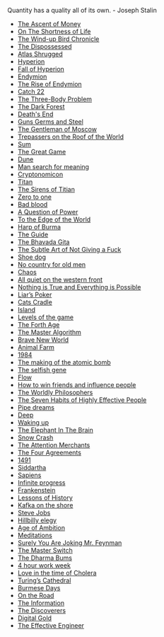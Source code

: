 
Quantity has a quality all of its own. - Joseph Stalin

- [The Ascent of Money](https://www.amazon.com/Ascent-Money-Financial-History-World/dp/0143116177/ref=tmm_pap_swatch_0?_encoding=UTF8&qid=1625077436&sr=8-1)
- [On The Shortness of Life](https://www.amazon.com/Shortness-Life-Penguin-Great-Ideas/dp/0143036327/ref=sr_1_1?dchild=1&keywords=On+the+shortness+of+life&qid=1625150668&sr=8-1)
- [The Wind-up Bird Chronicle](https://www.amazon.com/Wind-Up-Bird-Chronicle-Novel/dp/0679775439/ref=tmm_pap_swatch_0?_encoding=UTF8&qid=1625077590&sr=8-1)
- [The Dispossessed](https://www.amazon.com/Dispossessed-Ursula-K-Guin/dp/1857988825/ref=tmm_pap_swatch_0?_encoding=UTF8&qid=1625150756&sr=8-1)
- [Atlas Shrugged](https://www.amazon.com/Atlas-Shrugged-Centennial-AYN-RAND/dp/B0027M0HV6/ref=sr_1_7?crid=L0LUEROAS8RJ&dchild=1&keywords=atlas+shrugged&qid=1625150797&sprefix=Atlas+strugged%2Caps%2C187&sr=8-7)
- [Hyperion](https://www.amazon.com/Hyperion-Cantos-Dan-Simmons/dp/0399178619/ref=tmm_pap_swatch_0?_encoding=UTF8&qid=1625150820&sr=8-1)
- [Fall of Hyperion](https://www.amazon.com/Fall-Hyperion-Dan-Simmons/dp/0575099488/ref=tmm_pap_swatch_0?_encoding=UTF8&qid=&sr=)
- [Endymion](https://www.amazon.com/Endymion-Gollancz-S-F-Dan-Simmons/dp/0575076399/ref=pd_bxgy_img_2/132-0431303-1076750?pd_rd_w=3Qr4Q&pf_rd_p=fd3ebcd0-c1a2-44cf-aba2-bbf4810b3732&pf_rd_r=33CHKN433XJ30GXDX835&pd_rd_r=090695b5-d490-4ad7-9bde-a028dcf91a4f&pd_rd_wg=gbB1Z&pd_rd_i=0575076399&psc=1)
- [The Rise of Endymion](https://www.amazon.com/Rise-Endymion-Dan-Simmons/dp/0575076402/ref=pd_bxgy_img_1/132-0431303-1076750?pd_rd_w=kmgfQ&pf_rd_p=fd3ebcd0-c1a2-44cf-aba2-bbf4810b3732&pf_rd_r=XMBNSKPS1X6N41X65ENR&pd_rd_r=69bfca84-5bbc-4919-8015-e9cd84eb5b29&pd_rd_wg=g6vdO&pd_rd_i=0575076402&psc=1)
- [Catch 22](https://www.amazon.com/Catch-22-50th-Anniversary-Joseph-Heller/dp/1451626657/ref=tmm_pap_swatch_0?_encoding=UTF8&qid=1625150932&sr=1-1)
- [The Three-Body Problem](https://www.amazon.com/The-Three-Body-Problem-audiobook/dp/B00P00QPPY/ref=sr_1_1?crid=FTUX00TPNW4D&dchild=1&keywords=the+three+body+problem&qid=1625150964&s=books&sprefix=The+three+bod%2Cstripbooks%2C200&sr=1-1)
- [The Dark Forest](https://www.amazon.com/Dark-Forest-Remembrance-Earths-Past/dp/0765386690/ref=tmm_pap_swatch_0?_encoding=UTF8&qid=1625150990&sr=1-1)
- [Death's End](https://www.amazon.com/Deaths-End-Three-Body-Problem-Cixin/dp/1784971650/ref=tmm_pap_swatch_0?_encoding=UTF8&qid=1625151009&sr=1-1)
- [Guns Germs and Steel](https://www.amazon.com/Guns-Germs-Steel-Fates-Societies/dp/0393354326/ref=tmm_pap_swatch_0?_encoding=UTF8&qid=1625151035&sr=1-1)
- [The Gentleman of Moscow]()
- [Trepassers on the Roof of the World](https://www.amazon.com/gp/product/0719564492/ref=dbs_a_def_rwt_hsch_vapi_tpbk_p1_i4)
- [Sum](https://www.amazon.com/Sum-Forty-Afterlives-David-Eagleman/dp/0307389936/ref=tmm_pap_swatch_0?_encoding=UTF8&qid=1625151603&sr=1-2)
- [The Great Game](https://www.amazon.com/Great-Game-Struggle-Central-Kodansha/dp/1568360223/ref=sr_1_1?dchild=1&keywords=The+great+game&qid=1625151440&s=books&sr=1-1)
- [Dune](https://www.amazon.com/Dune-Chronicles-Book-1/dp/0441013597/ref=tmm_pap_swatch_0?_encoding=UTF8&qid=1625151378&sr=1-1)
- [Man search for meaning](https://www.amazon.com/Mans-Search-Meaning-Viktor-Frankl/dp/0807014273/ref=tmm_pap_swatch_0?_encoding=UTF8&qid=1625151359&sr=1-1)
- [Cryptonomicon](https://www.amazon.com/Cryptonomicon-Neal-Stephenson/dp/0380788624/ref=tmm_pap_swatch_0?_encoding=UTF8&qid=1625151319&sr=1-1)
- [Titan](https://www.amazon.com/Titan-Life-John-Rockefeller-Sr/dp/1400077303/ref=tmm_pap_swatch_0?_encoding=UTF8&qid=1625151338&sr=1-1)
- [The Sirens of Titian]()
- [Zero to one](https://www.amazon.com/Zero-One-Notes-Startups-Future/dp/0804139296/ref=tmm_hrd_swatch_0?_encoding=UTF8&qid=1625151288&sr=1-1)
- [Bad blood](https://www.amazon.com/Bad-Blood-Secrets-Silicon-Startup/dp/0525431993/ref=tmm_pap_swatch_0?_encoding=UTF8&qid=1625151260&sr=1-1)
- [A Question of Power](https://www.amazon.com/Question-Power-Electricity-Wealth-Nations/dp/1541757149/ref=tmm_pap_swatch_0?_encoding=UTF8&qid=1625151230&sr=1-1)
- [To the Edge of the World](https://www.amazon.com/Edge-World-Trans-Siberian-Greatest-Railroad/dp/1610394526/ref=tmm_hrd_swatch_0?_encoding=UTF8&qid=1625151751&sr=1-1)
- [Harp of Burma](https://www.amazon.com/Burma-Tuttle-Classics-Michio-Takeyama/dp/0804802327/ref=tmm_pap_swatch_0?_encoding=UTF8&qid=&sr=)
- [The Guide](https://www.amazon.com/Guide-Novel-Penguin-Classics/dp/0143039644/ref=sr_1_1?dchild=1&keywords=The+guide+penguin+classics&qid=1625151876&s=books&sr=1-1)
- [The Bhavada Gita](https://www.amazon.com/Bhagavad-Gita-2nd-Eknath-Easwaran/dp/1586380192/ref=tmm_pap_swatch_0?_encoding=UTF8&qid=1625151901&sr=1-1)
- [The Subtle Art of Not Giving a Fuck](https://www.amazon.com/Subtle-Art-Not-Giving-Counterintuitive/dp/0062457721/ref=tmm_pap_swatch_0?_encoding=UTF8&qid=1625151941&sr=1-1)
- [Shoe dog](https://www.amazon.com/Shoe-Dog-Memoir-Creator-Nike/dp/1501135929/ref=tmm_pap_swatch_0?_encoding=UTF8&qid=1625151963&sr=1-1)
- [No country for old men](https://www.amazon.com/Country-Old-Men-Cormac-McCarthy/dp/0375706674/ref=tmm_pap_swatch_0?_encoding=UTF8&qid=1625151985&sr=1-1)
- [Chaos]()
- [All quiet on the western front]()
- [Nothing is True and Everything is Possible]()
- [Liar’s Poker]()
- [Cats Cradle]()
- [Island]()
- [Levels of the game]()
- [The Forth Age]()
- [The Master Algorithm]()
- [Brave New World]()
- [Animal Farm]()
- [1984]()
- [The making of the atomic bomb]()
- [The selfish gene]()
- [Flow]()
- [How to win friends and influence people]()
- [The Worldly Philosophers]()
- [The Seven Habits of Highly Effective People]()
- [Pipe dreams]()
- [Deep]()
- [Waking up]()
- [The Elephant In The Brain]()
- [Snow Crash]()
- [The Attention Merchants]()
- [The Four Agreements]()
- [1491]()
- [Siddartha]()
- [Sapiens]()
- [Infinite progress]()
- [Frankenstein]()
- [Lessons of History]()
- [Kafka on the shore]()
- [Steve Jobs]()
- [Hillbilly elegy]()
- [Age of Ambition]()
- [Meditations]()
- [Surely You Are Joking Mr. Feynman]()
- [The Master Switch]()
- [The Dharma Bums]()
- [4 hour work week]()
- [Love in the time of Cholera]()
- [Turing’s Cathedral]()
- [Burmese Days]()
- [On the Road]()
- [The Information]()
- [The Discoverers]()
- [Digital Gold]()
- [The Effective Engineer]()
